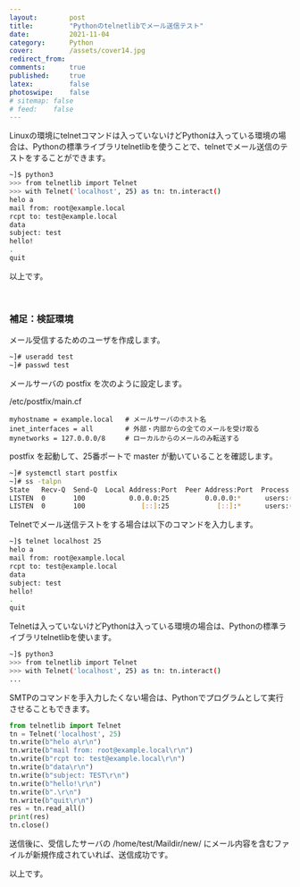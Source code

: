 ```yaml
---
layout:        post
title:         "Pythonのtelnetlibでメール送信テスト"
date:          2021-11-04
category:      Python
cover:         /assets/cover14.jpg
redirect_from:
comments:      true
published:     true
latex:         false
photoswipe:    false
# sitemap: false
# feed:    false
---
```


Linuxの環境にtelnetコマンドは入っていないけどPythonは入っている環境の場合は、Pythonの標準ライブラリtelnetlibを使うことで、telnetでメール送信のテストをすることができます。

```bash
~]$ python3
>>> from telnetlib import Telnet
>>> with Telnet('localhost', 25) as tn: tn.interact()
helo a
mail from: root@example.local
rcpt to: test@example.local
data
subject: test
hello!
.
quit
```
以上です。

<br>

### 補足：検証環境

メール受信するためのユーザを作成します。
```bash
~]# useradd test
~]# passwd test
```
メールサーバの postfix を次のように設定します。

/etc/postfix/main.cf
```
myhostname = example.local   # メールサーバのホスト名
inet_interfaces = all        # 外部・内部からの全てのメールを受け取る
mynetworks = 127.0.0.0/8     # ローカルからのメールのみ転送する
```

postfix を起動して、25番ポートで master が動いていることを確認します。
```bash
~]# systemctl start postfix
~]# ss -talpn
State   Recv-Q  Send-Q  Local Address:Port  Peer Address:Port  Process
LISTEN  0       100           0.0.0.0:25         0.0.0.0:*      users:(("master",pid=6972,fd=16))
LISTEN  0       100              [::]:25            [::]:*      users:(("master",pid=6972,fd=17))
```
Telnetでメール送信テストをする場合は以下のコマンドを入力します。
```bash
~]$ telnet localhost 25
helo a
mail from: root@example.local
rcpt to: test@example.local
data
subject: test
hello!
.
quit
```
Telnetは入っていないけどPythonは入っている環境の場合は、Pythonの標準ライブラリtelnetlibを使います。
```bash
~]$ python3
>>> from telnetlib import Telnet
>>> with Telnet('localhost', 25) as tn: tn.interact()
...
```
SMTPのコマンドを手入力したくない場合は、Pythonでプログラムとして実行させることもできます。
```python
from telnetlib import Telnet
tn = Telnet('localhost', 25)
tn.write(b"helo a\r\n")
tn.write(b"mail from: root@example.local\r\n")
tn.write(b"rcpt to: test@example.local\r\n")
tn.write(b"data\r\n")
tn.write(b"subject: TEST\r\n")
tn.write(b"hello!\r\n")
tn.write(b".\r\n")
tn.write(b"quit\r\n")
res = tn.read_all()
print(res)
tn.close()
```
送信後に、受信したサーバの /home/test/Maildir/new/ にメール内容を含むファイルが新規作成されていれば、送信成功です。

以上です。
